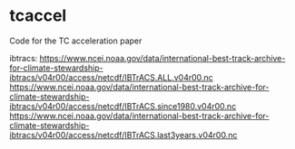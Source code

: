 # tcaccel

Code for the TC acceleration paper


ibtracs:
https://www.ncei.noaa.gov/data/international-best-track-archive-for-climate-stewardship-ibtracs/v04r00/access/netcdf/IBTrACS.ALL.v04r00.nc
https://www.ncei.noaa.gov/data/international-best-track-archive-for-climate-stewardship-ibtracs/v04r00/access/netcdf/IBTrACS.since1980.v04r00.nc
https://www.ncei.noaa.gov/data/international-best-track-archive-for-climate-stewardship-ibtracs/v04r00/access/netcdf/IBTrACS.last3years.v04r00.nc
